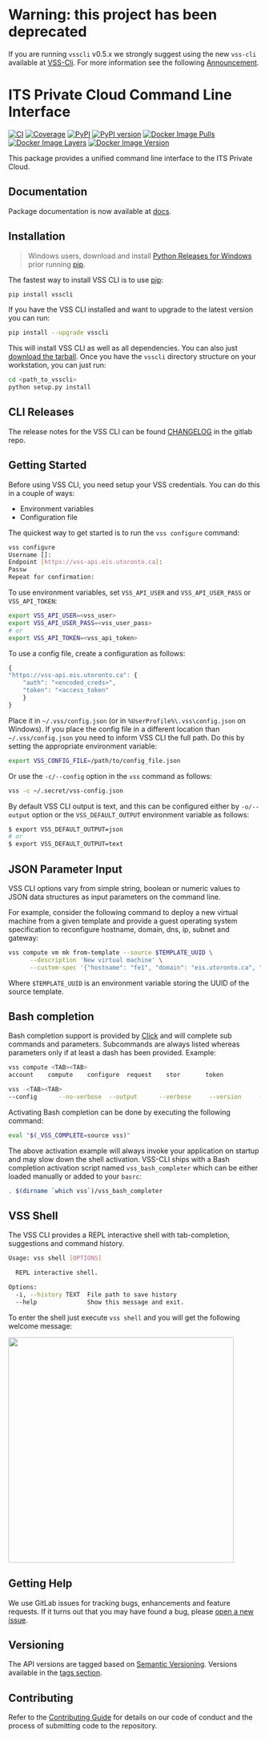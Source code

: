 # Warning: this project has been deprecated

If you are running `vsscli` v0.5.x we strongly suggest using the new ``vss-cli`` 
available at [VSS-Cli](https://pypi.org/project/vss-cli/). For more information 
see the following [Announcement](https://vss-wiki.eis.utoronto.ca/x/KABwAg).


# ITS Private Cloud Command Line Interface

[![CI][build-img]](https://gitlab-ee.eis.utoronto.ca/vss/vsscli/commits/master)
[![Coverage][coverage-img]](https://gitlab-ee.eis.utoronto.ca/vss/vsscli/commits/master)
[![PyPI][pypi-img]](https://pypi.python.org/pypi/vsscli)
[![PyPI version][pyver-img]](https://pypi.python.org/pypi/vsscli)
[![Docker Image Pulls][docker-pulls-img]][docker-image]
[![Docker Image Layers][docker-layer-img]][docker-image]
[![Docker Image Version][docker-version-img]][docker-image]

This package provides a unified command line interface to the ITS Private Cloud.

## Documentation

Package documentation is now available at [docs][docs].

## Installation

> Windows users, download and install [Python Releases for Windows][Python Releases for Windows] prior running [pip][pip].

The fastest way to install VSS CLI is to use [pip][pip]:

```bash
pip install vsscli
```

If you have the VSS CLI installed and want to upgrade to the latest version
you can run:

```bash
pip install --upgrade vsscli
```

This will install VSS CLI as well as all dependencies. You can also just [download the tarball][download the tarball].
Once you have the `vsscli` directory structure on your workstation, you can just run:

```bash
cd <path_to_vsscli>
python setup.py install
```


## CLI Releases

The release notes for the VSS CLI can be found [CHANGELOG](CHANGELOG.md) in the gitlab repo.

## Getting Started

Before using VSS CLI, you need setup your VSS credentials. You can do this in a couple of ways:

* Environment variables
* Configuration file

The quickest way to get started is to run the ``vss configure`` command:

```bash
vss configure
Username []:
Endpoint [https://vss-api.eis.utoronto.ca]:
Passw
Repeat for confirmation:
```

To use environment variables, set ``VSS_API_USER`` and ``VSS_API_USER_PASS`` or ``VSS_API_TOKEN``:

```bash
export VSS_API_USER=<vss_user>
export VSS_API_USER_PASS=<vss_user_pass>
# or
export VSS_API_TOKEN=<vss_api_token>
```

To use a config file, create a configuration as follows:

```javascript
{
"https://vss-api.eis.utoronto.ca": {
    "auth": "<encoded_creds>",
    "token": "<access_token"
    }
}
```

Place it in ``~/.vss/config.json`` (or in ``%UserProfile%\.vss\config.json`` on Windows).
If you place the config file in a different location than ``~/.vss/config.json``
you need to inform VSS CLI the full path. Do this by setting
the appropriate environment variable:

```bash
export VSS_CONFIG_FILE=/path/to/config_file.json
```

Or use the ``-c/--config`` option in the ``vss`` command as follows:

```bash
vss -c ~/.secret/vss-config.json
```

By default VSS CLI output is text, and this can be configured either by ``-o/--output``
option or the ``VSS_DEFAULT_OUTPUT`` environment variable as follows:

```bash
$ export VSS_DEFAULT_OUTPUT=json
# or
$ export VSS_DEFAULT_OUTPUT=text
```

## JSON Parameter Input

VSS CLI options vary from simple string, boolean or numeric values to
JSON data structures as input parameters on the command line.

For example, consider the following command to deploy a new virtual
machine from a given template and provide a guest operating system
specification to reconfigure hostname, domain, dns, ip, subnet
and gateway:

```bash
vss compute vm mk from-template --source $TEMPLATE_UUID \
      --description 'New virtual machine' \
      --custom-spec '{"hostname": "fe1", "domain": "eis.utoronto.ca", "interfaces": [{"dhcp": true}]}'
```

Where ``$TEMPLATE_UUID`` is an environment variable storing the UUID of
the source template.


## Bash completion

Bash completion support is provided by [Click][Click] and will complete
sub commands and parameters. Subcommands are always listed whereas parameters
only if at least a dash has been provided. Example:

```bash
vss compute <TAB><TAB>
account    compute    configure  request    stor       token

vss -<TAB><TAB>
--config      --no-verbose  --output      --verbose     --version     -c            -o
```

Activating Bash completion can be done by executing the following command:

```bash
eval "$(_VSS_COMPLETE=source vss)"
```

The above activation example will always invoke your application on startup
and may slow down the shell activation. VSS-CLI ships with a Bash completion
activation script named ``vss_bash_completer`` which can be either loaded manually
or added to your ``basrc``:

```bash
. $(dirname `which vss`)/vss_bash_completer
```    

## VSS Shell


The VSS CLI provides a REPL interactive shell with tab-completion, suggestions and
command history.

```bash
Usage: vss shell [OPTIONS]

  REPL interactive shell.

Options:
  -i, --history TEXT  File path to save history
  --help              Show this message and exit.

```

To enter the shell just execute ``vss shell`` and you will get the following welcome message:
 
<a href="https://asciinema.org/a/9TTqzGUvakj2vZ2ZfaDt2RTKa"><img src="https://asciinema.org/a/9TTqzGUvakj2vZ2ZfaDt2RTKa.png" width="450"/></a>

## Getting Help

We use GitLab issues for tracking bugs, enhancements and feature requests.
If it turns out that you may have found a bug, please [open a new issue][open a new issue].

## Versioning

The API versions are tagged based on [Semantic Versioning](https://semver.org/). Versions available in the 
[tags section](https://gitlab-ee.eis.utoronto.ca/vss/vsscli/tags).

## Contributing

Refer to the [Contributing Guide](CONTRIBUTING.md) for details on our code of conduct and the process of 
submitting code to the repository.


[docs]: https://eis.utoronto.ca/~vss/vsscli/
[download the tarball]: https://pypi.python.org/pypi/vsscli
[Click]: http://click.pocoo.org/6/
[Python Releases for Windows]: https://www.python.org/downloads/windows/
[pip]: http://www.pip-installer.org/en/latest/
[open a new issue]: https://gitlab-ee.eis.utoronto.ca/vss/vsscli/issues/new>
[build-img]: https://gitlab-ee.eis.utoronto.ca/vss/vsscli/badges/master/build.svg
[coverage-img]: https://gitlab-ee.eis.utoronto.ca/vss/vsscli/badges/master/coverage.svg
[pypi-img]: https://img.shields.io/pypi/v/vsscli.svg
[pyver-img]: https://img.shields.io/pypi/pyversions/vsscli.svg
[docker-pulls-img]:  https://img.shields.io/docker/pulls/uofteis/vsscli.svg
[docker-layer-img]: https://images.microbadger.com/badges/image/uofteis/vsscli.svg
[docker-version-img]: https://images.microbadger.com/badges/version/uofteis/vsscli.svg
[docker-image]: https://hub.docker.com/r/uofteis/vsscli/
